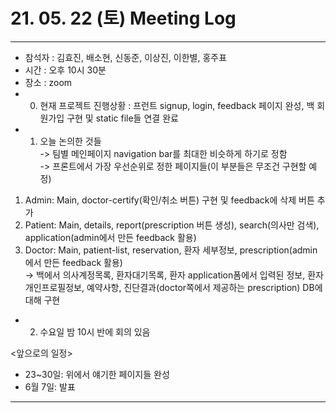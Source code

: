 # 21. 05. 22 (토) Meeting Log

---
- 참석자 : 김효진, 배소현, 신동준, 이상진, 이한별, 홍주표
- 시간 : 오후 10시 30분
- 장소 : zoom
- 0) 현재 프로젝트 진행상황 : 프런트 signup, login, feedback 페이지 완성, 백 회원가입 구현 및 static file들 연결 완료
- 1) 오늘 논의한 것들  
-> 팀별 메인페이지 navigation bar를 최대한 비슷하게 하기로 정함  
-> 프론트에서 가장 우선순위로 정한 페이지들(이 부분들은 무조건 구현할 예정)
1. Admin: Main, doctor-certify(확인/취소 버튼) 구현 및 feedback에 삭제 버튼 추가
2. Patient: Main, details, report(prescription 버튼 생성), search(의사만 검색), application(admin에서 만든 feedback 활용)
3. Doctor: Main, patient-list, reservation, 환자 세부정보, prescription(admin에서 만든 feedback 활용)   
-> 백에서 의사계정목록, 환자대기목록, 환자 application폼에서 입력된 정보, 환자개인프로필정보, 예약사항, 진단결과(doctor쪽에서 제공하는 prescription) DB에 대해 구현
- 2) 수요일 밤 10시 반에 회의 있음
  
<앞으로의 일정>  
- 23~30일: 위에서 얘기한 페이지들 완성
- 6월 7일: 발표
---